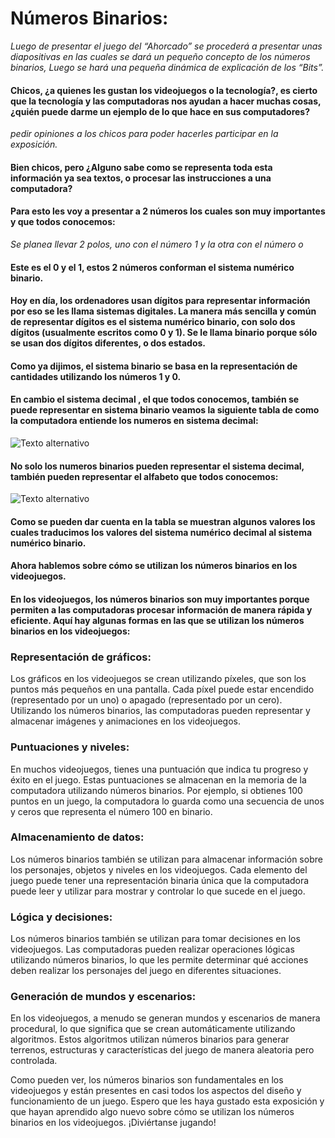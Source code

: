 # Números Binarios:
*Luego de presentar el juego del “Ahorcado” se procederá a presentar unas diapositivas  en las cuales se dará un pequeño concepto de los números binarios, Luego se hará una pequeña dinámica de explicación de los “Bits”.*

#### Chicos, ¿a quienes les gustan los videojuegos o la tecnología?, es cierto que la tecnología y las computadoras nos ayudan a hacer muchas cosas, ¿quién puede darme un ejemplo de lo que hace en sus computadores?

*pedir opiniones a los chicos para poder hacerles participar en la exposición.*

#### Bien chicos, pero ¿Alguno sabe como se representa toda esta información ya sea textos, o procesar las instrucciones a una computadora?
#### Para esto les voy a presentar a 2 números los cuales son muy importantes y que todos conocemos:

*Se planea llevar 2 polos, uno con el número 1 y la otra con el número o*

#### Este es el 0 y el 1, estos 2 números conforman el sistema numérico binario. 

#### Hoy en día, los ordenadores usan dígitos para representar información por eso se les llama sistemas digitales. La manera más sencilla y común de representar dígitos es el sistema numérico binario, con solo dos dígitos (usualmente escritos como 0 y 1). Se le llama binario porque sólo se usan dos dígitos diferentes, o dos estados.

#### Como ya dijimos, el sistema binario se basa en la representación de cantidades utilizando los números 1 y 0.

#### En cambio el sistema decimal , el que todos conocemos, también se puede representar en sistema binario veamos la siguiente tabla de como la computadora entiende los numeros en sistema decimal:

![Texto alternativo](https://www.areatecnologia.com/informatica/imagenes/numeros-binarios.jpg)

#### No solo los numeros binarios pueden representar el sistema decimal, también pueden representar el alfabeto que todos conocemos:

![Texto alternativo](https://www.mheducation.es/download-resource/blog/22-hablemos-sencillo-hablemos-binario-600-2.png)

#### Como se pueden dar cuenta en la tabla se muestran algunos valores los cuales traducimos los valores del sistema numérico decimal al sistema numérico binario.
#### Ahora hablemos sobre cómo se utilizan los números binarios en los videojuegos. 
#### En los videojuegos, los números binarios son muy importantes porque permiten a las computadoras procesar información de manera rápida y eficiente. Aquí hay algunas formas en las que se utilizan los números binarios en los videojuegos:
### Representación de gráficos:
Los gráficos en los videojuegos se crean utilizando píxeles, que son los puntos más pequeños en una pantalla. Cada píxel puede estar encendido (representado por un uno) o apagado (representado por un cero). Utilizando los números binarios, las computadoras pueden representar y almacenar imágenes y animaciones en los videojuegos.
### Puntuaciones y niveles: 
En muchos videojuegos, tienes una puntuación que indica tu progreso y éxito en el juego. Estas puntuaciones se almacenan en la memoria de la computadora utilizando números binarios. Por ejemplo, si obtienes 100 puntos en un juego, la computadora lo guarda como una secuencia de unos y ceros que representa el número 100 en binario.
### Almacenamiento de datos: 
Los números binarios también se utilizan para almacenar información sobre los personajes, objetos y niveles en los videojuegos. Cada elemento del juego puede tener una representación binaria única que la computadora puede leer y utilizar para mostrar y controlar lo que sucede en el juego.
### Lógica y decisiones: 
Los números binarios también se utilizan para tomar decisiones en los videojuegos. Las computadoras pueden realizar operaciones lógicas utilizando números binarios, lo que les permite determinar qué acciones deben realizar los personajes del juego en diferentes situaciones.
### Generación de mundos y escenarios: 
En los videojuegos, a menudo se generan mundos y escenarios de manera procedural, lo que significa que se crean automáticamente utilizando algoritmos. Estos algoritmos utilizan números binarios para generar terrenos, estructuras y características del juego de manera aleatoria pero controlada.

Como pueden ver, los números binarios son fundamentales en los videojuegos y están presentes en casi todos los aspectos del diseño y funcionamiento de un juego. Espero que les haya gustado esta exposición y que hayan aprendido algo nuevo sobre cómo se utilizan los números binarios en los videojuegos. ¡Diviértanse jugando!





